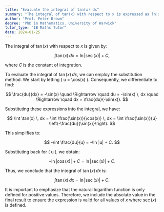 ```yaml
---
title: "Evaluate the integral of tan(x) dx"
summary: "The integral of tan(x) with respect to x is expressed as ln|sec(x)| + C, where C represents the constant of integration."
author: "Prof. Peter Brown"
degree: "PhD in Mathematics, University of Warwick"
tutor_type: "IB Maths Tutor"
date: 2024-01-25
---
```


The integral of $\tan(x)$ with respect to $x$ is given by:

$$
\int \tan(x) \, dx = \ln |\sec(x)| + C,
$$

where $C$ is the constant of integration.

To evaluate the integral of $\tan(x) \, dx$, we can employ the substitution method. We start by letting \( u = \cos(x) \). Consequently, we differentiate to find:

$$
\frac{du}{dx} = -\sin(x) \quad \Rightarrow \quad du = -\sin(x) \, dx \quad \Rightarrow \quad dx = \frac{du}{-\sin(x)}.
$$

Substituting these expressions into the integral, we have:

$$
\int \tan(x) \, dx = \int \frac{\sin(x)}{\cos(x)} \, dx = \int \frac{\sin(x)}{u} \left(-\frac{du}{\sin(x)}\right).
$$

This simplifies to:

$$
-\int \frac{du}{u} = -\ln |u| + C.
$$

Substituting back for \( u \), we obtain:

$$
-\ln |\cos(x)| + C = \ln |\sec(x)| + C.
$$

Thus, we conclude that the integral of $\tan(x) \, dx$ is:

$$
\int \tan(x) \, dx = \ln |\sec(x)| + C.
$$

It is important to emphasize that the natural logarithm function is only defined for positive values. Therefore, we include the absolute value in the final result to ensure the expression is valid for all values of $x$ where $\sec(x)$ is defined.
    